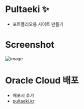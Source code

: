 # Pultaeki :sparkles:
  + 포트폴리오용 사이트 만들기

# Screenshot
![image](https://user-images.githubusercontent.com/27558778/175808647-09b14d5c-5b40-4e4a-8548-e7f0ee75d114.png)

# Oracle Cloud 배포
  + 배포시 추가
  + [pultaeki.kr](http://pultaeki.kr/)
